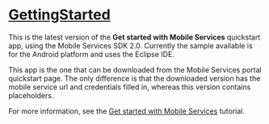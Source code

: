 # [GettingStarted](./android)

This is the latest version of the **Get started with Mobile Services** quickstart app, using the Mobile Services SDK 2.0. Currently the sample available is for the Android platform and uses the Eclipse IDE.

This app is the one that can be downloaded from the Mobile Services portal quickstart page. The only difference is that the downloaded version has the mobile service url and credentials filled in, whereas this version contains placeholders.

For more information, see the [Get started with Mobile Services](http://azure.microsoft.com/en-us/documentation/articles/mobile-services-android-get-started/) tutorial.


